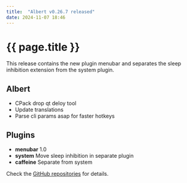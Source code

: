 ```yaml
---
title:  "Albert v0.26.7 released"
date: 2024-11-07 18:46
---
```


# {{ page.title }}

This release contains the new plugin menubar and separates the sleep inhibition extension from the system plugin.

## Albert

- CPack drop qt deloy tool
- Update translations
- Parse cli params asap for faster hotkeys

## Plugins

- **menubar** 1.0
- **system** Move sleep inhibition in separate plugin
- **caffeine** Separate from system

Check the [GitHub repositories](https://github.com/albertlauncher/albert/commits/v0.26.7) for details.
